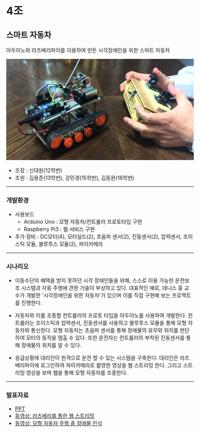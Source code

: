 # 4조  

## 스마트 자동차  

아두이노와 라즈베리파이를 이용하여 만든 시각장애인을 위한 스마트 자동차     

![Information](PPT/team4.png)

* 조장 : 신대원(12학번)  
* 조원 : 김용준(13학번), 강민경(15학번), 김동완(16학번)  

***

### 개발환경  

* 사용보드
	* Arduino Uno : 모형 자동차/컨트롤러 프로토타입 구현  
	* Raspberry Pi3 : 웹 서비스 구현  
* 추가 장비 : DC모터(4), 모터실드(2), 초음파 센서(2), 진동센서(2), 압력센서, 조이스틱 모듈, 블루투스 모듈(2), 파이카메라  

***  

### 시나리오  

*  이동수단의 혜택을 받지 못하던 시각 장애인들을 위해, 스스로 이용 가능한 운전보조 시스템과 자동 주행에 관한 기술이 부상하고 있다. 대표적인 예로, 데니스 홍 교수가 개발한 '시각장애인을 위한 자동차'가 있으며 이를 직접 구현해 보는 프로젝트를 진행한다.  


* 자동차와 이를 조종할 컨트롤러의 프로토 타입을 아두이노를 사용하여 개발한다. 컨트롤러는 조이스틱과 압력센서, 진동센서를 사용하고 블루투스 모듈을 통해 모형 자동차와 통신한다. 모형 자동차는 초음파 센서를 통해 장애물의 유무와 위치를 판단하여 모터의 동작을 멈출 수 있다. 또한 운전자는 컨트롤러의 부착된 진동센서를 통해 장애물의 위치를 알 수 있다.  


* 응급상황에 대리인이 원격으로 운전 할 수 있는 시스템을 구축한다. 대리인은 라즈베리파이에 로그인하여 파이카메라로 촬영한 영상을 웹 스트리밍 한다. 그리고 스트리밍 영상을 보며 웹을 통해 모형 자동차를 조종한다.  

***

### 발표자료  

* [PPT](PPT/team4.pdf)  
* [동영상: 라즈베리를 통한 웹 스트리밍](PPT/RPI_Webstreaming.mp4)  
* [동영상: 모형 자동차 주행 중 장애물 인식](PPT/Stop.mp4)  